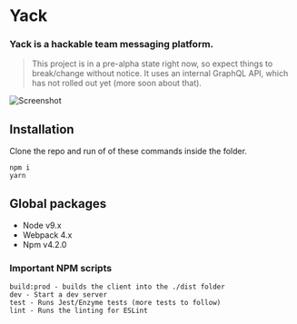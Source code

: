 # Yack

### Yack is a hackable team messaging platform.

> This project is in a pre-alpha state right now, so expect things to break/change without notice. It uses an internal GraphQL API, which has not rolled out yet (more soon about that).

![Screenshot](http://weekdayapp.com/static/images/screenshot.png 'Screenshot')

## Installation

Clone the repo and run of of these commands inside the folder.

```
npm i
yarn
```

## Global packages

- Node v9.x
- Webpack 4.x
- Npm v4.2.0

### Important NPM scripts

```
build:prod - builds the client into the ./dist folder
dev - Start a dev server
test - Runs Jest/Enzyme tests (more tests to follow)
lint - Runs the linting for ESLint
```
